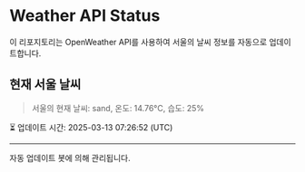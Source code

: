 
# Weather API Status

이 리포지토리는 OpenWeather API를 사용하여 서울의 날씨 정보를 자동으로 업데이트합니다.

## 현재 서울 날씨
> 서울의 현재 날씨: sand, 온도: 14.76°C, 습도: 25%

⏳ 업데이트 시간: 2025-03-13 07:26:52 (UTC)

---
자동 업데이트 봇에 의해 관리됩니다.
